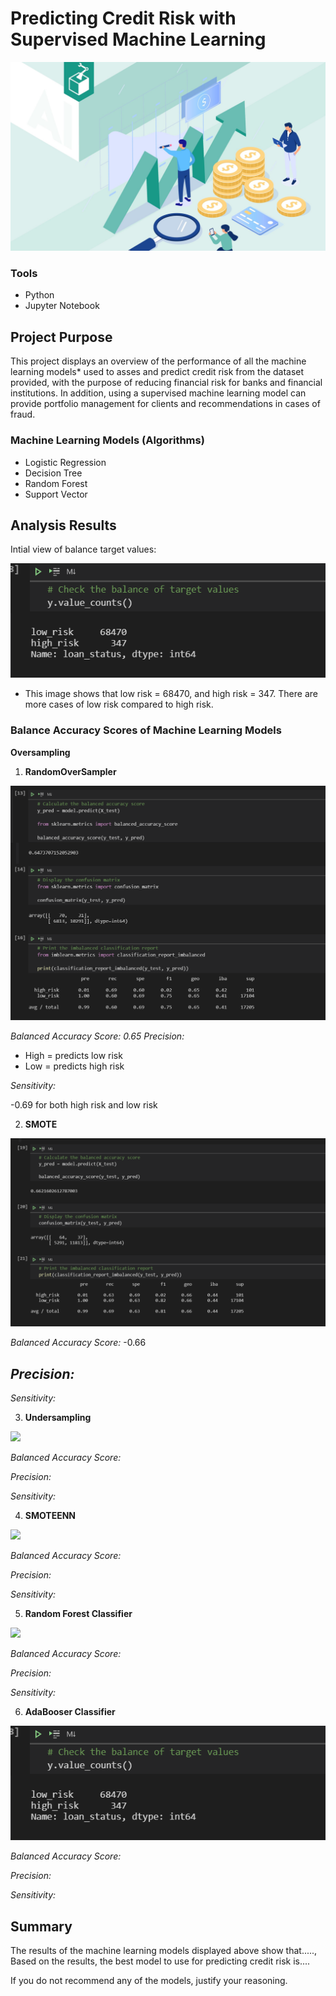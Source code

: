 # Predicting Credit Risk with Supervised Machine Learning 

![](https://github.com/MarielaKaradzhova/Credit_Risk_Analysis/blob/main/resources/cr.jpg)

### Tools
 - Python
 - Jupyter Notebook

## Project Purpose

This project displays an overview of the performance of all the machine learning models* used to asses and predict credit risk from the dataset provided, with the purpose of reducing financial risk for banks and financial institutions. In addition, using a supervised machine learning model can provide portfolio management for clients and recommendations in cases of fraud.


### Machine Learning Models (Algorithms)
 - Logistic Regression
 - Decision Tree
 - Random Forest
 - Support Vector 

##  Analysis Results
Intial view of balance target values:

![](https://github.com/MarielaKaradzhova/Credit_Risk_Analysis/blob/main/resources/df_bal.png)

 - This image shows that low risk = 68470, and high risk = 347. There are more cases of low risk compared to high risk. 

### Balance Accuracy Scores of Machine Learning Models

 **Oversampling** 
1. **RandomOverSampler** 


![](https://github.com/MarielaKaradzhova/Credit_Risk_Analysis/blob/main/resources/rm_ovs.png)
 
*Balanced Accuracy Score: 0.65*
*Precision:*
 - High = predicts low risk
 - Low = predicts high risk
 
*Sensitivity:*

 -0.69 for both high risk and low risk 


 
2. **SMOTE**


![](https://github.com/MarielaKaradzhova/Credit_Risk_Analysis/blob/main/resources/smt.png)

 
*Balanced Accuracy Score:*
-0.66

*Precision:*
-

*Sensitivity:*



3. **Undersampling**


 ![](https://github.com/MarielaKaradzhova/Credit_Risk_Analysis/blob/main/resources/)
 
  
*Balanced Accuracy Score:*

*Precision:*

*Sensitivity:*



4. **SMOTEENN**


![](https://github.com/MarielaKaradzhova/Credit_Risk_Analysis/blob/main/resources/)

 
*Balanced Accuracy Score:*

*Precision:*

*Sensitivity:*



5. **Random Forest Classifier**


![](https://github.com/MarielaKaradzhova/Credit_Risk_Analysis/blob/main/resources/)
 
  
*Balanced Accuracy Score:*

*Precision:*

*Sensitivity:*


6. **AdaBooser Classifier**


![](https://github.com/MarielaKaradzhova/Credit_Risk_Analysis/blob/main/resources/df_bal.png)

 
*Balanced Accuracy Score:*

*Precision:*

*Sensitivity:*



## Summary

The results of the machine learning models displayed above show that....., 
Based on the results, the best model to use for predicting credit risk is....

If you do not recommend any of the models, justify your reasoning.
